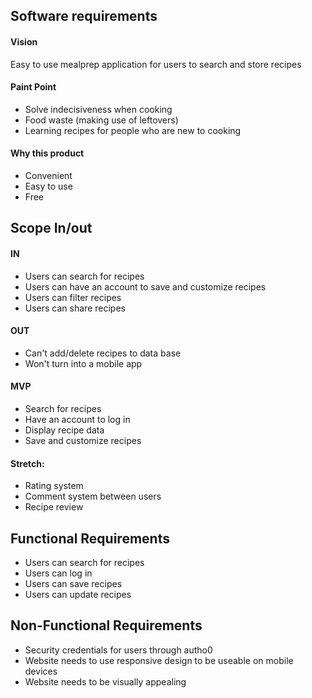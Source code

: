 ## Software requirements 

#### Vision 

Easy to use mealprep application for users to search and store recipes 

#### Paint Point

* Solve indecisiveness when cooking
* Food waste (making use of leftovers)
* Learning recipes for people who are new to cooking

#### Why this product 

* Convenient 
* Easy to use
* Free

##  Scope In/out

#### IN

* Users can search for recipes
* Users can have an account to save and customize recipes 
* Users can filter recipes 
* Users can share recipes 

#### OUT 

* Can't add/delete recipes to data base
* Won't turn into a mobile app

#### MVP 

* Search for recipes 
* Have an account to log in
* Display recipe data
* Save and customize recipes

#### Stretch: 

* Rating system 
* Comment system between users 
* Recipe review 

## Functional Requirements

* Users can search for recipes 
* Users can log in
* Users can save recipes 
* Users can update recipes 

## Non-Functional Requirements

* Security credentials for users through autho0 
* Website needs to use responsive design to be useable on mobile devices 
* Website needs to be visually appealing 




